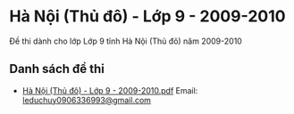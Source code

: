 # Hà Nội (Thủ đô) - Lớp 9 - 2009-2010

Đề thi dành cho lớp Lớp 9 tỉnh Hà Nội (Thủ đô) năm 2009-2010

## Danh sách đề thi

- [Hà Nội (Thủ đô) - Lớp 9 - 2009-2010.pdf](Hà%20Nội%20(Thủ%20đô)%20-%20Lớp%209%20-%202009-2010.pdf)
Email: leduchuy0906336993@gmail.com

